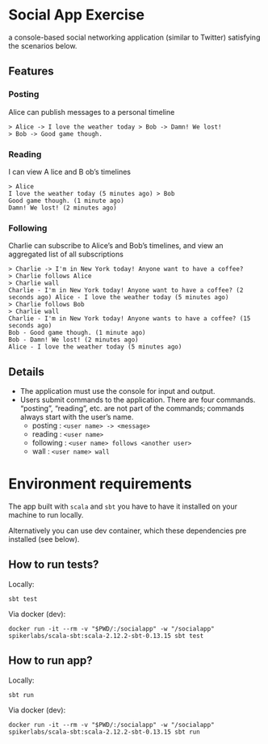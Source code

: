 # Social App Exercise

a console-based social networking application (similar to Twitter) satisfying the scenarios below.

## Features

### Posting

Alice can publish messages to a personal timeline
```
> Alice -> I love the weather today > Bob -> Damn! We lost!
> Bob -> Good game though.
```
### Reading

I can view  A lice and  B ob’s timelines
```
> Alice
I love the weather today (5 minutes ago) > Bob
Good game though. (1 minute ago)
Damn! We lost! (2 minutes ago)
```

### Following

Charlie can subscribe to  Alice’s and  Bob’s timelines, and view an aggregated list of all subscriptions
```
> Charlie -> I'm in New York today! Anyone want to have a coffee?
> Charlie follows Alice
> Charlie wall
Charlie - I'm in New York today! Anyone want to have a coffee? (2 seconds ago) Alice - I love the weather today (5 minutes ago)
> Charlie follows Bob
> Charlie wall
Charlie - I'm in New York today! Anyone wants to have a coffee? (15 seconds ago)
Bob - Good game though. (1 minute ago)
Bob - Damn! We lost! (2 minutes ago)
Alice - I love the weather today (5 minutes ago)
```

## Details
* The application must use the console for input and output.
* Users submit commands to the application. There are four commands. “posting”, “reading”, etc. are not part of the commands; commands always start with the user’s name.
    * posting : `<user name> -> <message>`
    * reading : `<user name>`
    * following : `<user name> follows <another user>`
    * wall : `<user name> wall`
    
# Environment requirements

The app built with `scala` and `sbt` you have to have it installed on your machine to run locally.

Alternatively you can use dev container, which these dependencies pre installed (see below).

## How to run tests?

Locally:
```
sbt test
```

Via docker (dev):
```
docker run -it --rm -v "$PWD/:/socialapp" -w "/socialapp" spikerlabs/scala-sbt:scala-2.12.2-sbt-0.13.15 sbt test
```

## How to run app?

Locally:
```
sbt run
```

Via docker (dev):
```
docker run -it --rm -v "$PWD/:/socialapp" -w "/socialapp" spikerlabs/scala-sbt:scala-2.12.2-sbt-0.13.15 sbt run
```
